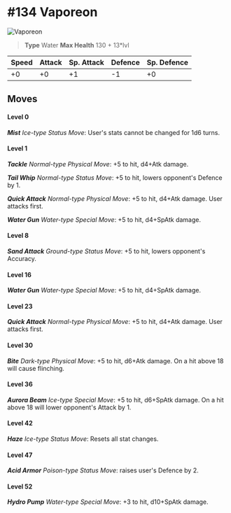 # #134 Vaporeon


![Vaporeon](https://img.pokemondb.net/sprites/home/normal/1x/vaporeon.png)

> **Type** Water
> **Max Health** 130 + 13\*lvl

| Speed | Attack | Sp. Attack | Defence | Sp. Defence |
| ----- | ------ | ---------- | ------- | ----------- |
| +0 | +0 | +1 | -1 | +0 |

## Moves
#### Level 0

***Mist** Ice-type Status Move*: User's stats cannot be changed for 1d6 turns.
#### Level 1

***Tackle** Normal-type Physical Move*: +5 to hit, d4+Atk damage. 

***Tail Whip** Normal-type Status Move*: +5 to hit, lowers opponent's Defence by 1.

***Quick Attack** Normal-type Physical Move*: +5 to hit, d4+Atk damage. User attacks first.

***Water Gun** Water-type Special Move*: +5 to hit, d4+SpAtk damage. 
#### Level 8

***Sand Attack** Ground-type Status Move*: +5 to hit, lowers opponent's Accuracy.
#### Level 16

***Water Gun** Water-type Special Move*: +5 to hit, d4+SpAtk damage. 
#### Level 23

***Quick Attack** Normal-type Physical Move*: +5 to hit, d4+Atk damage. User attacks first.
#### Level 30

***Bite** Dark-type Physical Move*: +5 to hit, d6+Atk damage. On a hit above 18 will cause flinching.
#### Level 36

***Aurora Beam** Ice-type Special Move*: +5 to hit, d6+SpAtk damage. On a hit above 18 will lower opponent's Attack by 1.
#### Level 42

***Haze** Ice-type Status Move*: Resets all stat changes.
#### Level 47

***Acid Armor** Poison-type Status Move*: raises user's Defence by 2.
#### Level 52

***Hydro Pump** Water-type Special Move*: +3 to hit, d10+SpAtk damage. 

